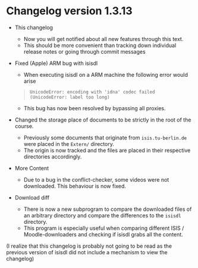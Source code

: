 # Changelog version 1.3.13

- This changelog
    - Now you will get notified about all new features through this text.
    - This should be more convenient than tracking down individual release notes or going through commit messages

- Fixed (Apple) ARM bug with isisdl
    - When executing isisdl on a ARM machine the following error would arise
  > `UnicodeError: encoding with 'idna' codec failed (UnicodeError: label too long)`
    - This bug has now been resolved by bypassing all proxies.

- Changed the storage place of documents to be strictly in the root of the course.
    - Previously some documents that originate from `isis.tu-berlin.de` were placed in the `Extern/` directory.
    - The origin is now tracked and the files are placed in their respective directories accordingly.

- More Content
    - Due to a bug in the conflict-checker, some videos were not downloaded. This behaviour is now fixed.

- Download diff
    - There is now a new subprogram to compare the downloaded files of an arbitrary directory and compare the differences to the `isisdl` directory.
    - This program is especially useful when comparing different ISIS / Moodle-downloaders and checking if isisdl grabs all the content.

(I realize that this changelog is probably not going to be read as the previous version of isisdl did not include a mechanism to view the changelog)